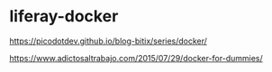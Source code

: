 # liferay-docker


https://picodotdev.github.io/blog-bitix/series/docker/


https://www.adictosaltrabajo.com/2015/07/29/docker-for-dummies/
